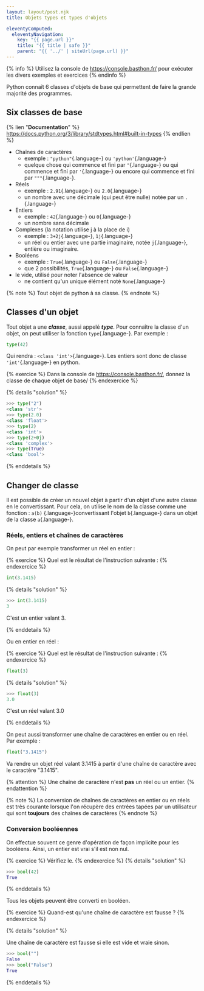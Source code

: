 ```yaml
---
layout: layout/post.njk 
title: Objets types et types d'objets

eleventyComputed:
  eleventyNavigation:
    key: "{{ page.url }}"
    title: "{{ title | safe }}"
    parent: "{{ '../' | siteUrl(page.url) }}"
---
```


{% info %}
Utilisez la console de <https://console.basthon.fr/> pour exécuter les divers exemples et exercices
{% endinfo %}

<!-- début résumé -->

Python connaît 6 classes d'objets de base qui permettent de faire la grande majorité des programmes.

<!-- end résumé -->

## Six classes de base

{% lien "**Documentation**" %}
<https://docs.python.org/3/library/stdtypes.html#built-in-types>
{% endlien %}

* Chaînes de caractères
  * exemple : `"python"`{.language-} ou `'python'`{.language-}
  * quelque chose qui commence et fini par `"`{.language-} ou qui commence et fini par `'`{.language-} ou encore qui commence et fini par `"""`{.language-}.
* Réels
  * exemple : `2.91`{.language-} ou `2.0`{.language-}
  * un nombre avec une décimale (qui peut être nulle) notée par un `.`{.language-}
* Entiers
  * exemple : `42`{.language-} ou `0`{.language-}
  * un nombre sans décimale
* Complexes (la notation utilise j à la place de i)
  * exemple : `3+2j`{.language-}, `1j`{.language-}
  * un réel ou entier avec une partie imaginaire, notée `j`{.language-}, entière ou imaginaire.
* Booléens
  * exemple : `True`{.language-} ou `False`{.language-}
  * que 2 possibilités, `True`{.language-} ou `False`{.language-}
* le vide, utilisé pour noter l'absence de valeur
  * ne contient qu'un unique élément noté `None`{.language-}

{% note %}
Tout objet de python à sa classe.
{% endnote %}

## Classes d'un objet

Tout objet a une ***classe***, aussi appelé ***type***. Pour connaître la classe d'un objet, on peut utiliser la fonction `type`{.language-}. Par exemple :

```python
type(42) 
```

Qui rendra :  `<class 'int'>`{.language-}. Les entiers sont donc de classe `'int'`{.language-} en python.

{% exercice %}
Dans la console de <https://console.basthon.fr/>, donnez la classe de chaque objet de base/
{% endexercice %}

{% details "solution" %}

```python
>>> type("2")
<class 'str'>
>>> type(2.0)
<class 'float'>
>>> type(2)
<class 'int'>
>>> type(2+0j)
<class 'complex'>
>>> type(True)
<class 'bool'>
```

{% enddetails %}

## Changer de classe

Il est possible de créer un nouvel objet à partir d'un objet d'une autre classe en le convertissant. Pour cela, on utilise le nom de la classe comme une fonction : `a(b)` {.language-}convertissant l'objet `b`{.language-} dans un objet de la classe `a`{.language-}.

### Réels, entiers et chaînes de caractères

On peut par exemple transformer un réel en entier :

{% exercice %}
Quel est le résultat de l'instruction suivante :
{% endexercice %}

```python
int(3.1415)
```

{% details "solution" %}

```python
>>> int(3.1415)
3
```

C'est un entier valant 3.

{% enddetails %}

Ou en entier en réel :

{% exercice %}
Quel est le résultat de l'instruction suivante :
{% endexercice %}

```python
float(3)
```

{% details "solution" %}

```python
>>> float(3)
3.0
```

C'est un réel valant 3.0

{% enddetails %}

On peut aussi transformer une chaîne de caractères en entier ou en réel. Par exemple :

```python
float("3.1415")
```

Va rendre un objet réel valant 3.1415 à partir d'une chaîne de caractère avec le caractère "3.1415".

{% attention %}
Une chaîne de caractère n'est **pas** un réel ou un entier.
{% endattention %}

{% note %}
La conversion de chaînes de caractères en entier ou en réels est très courante lorsque l'on récupère des entrées tapées par un utilisateur qui sont **toujours** des chaînes de caractères
{% endnote %}

### Conversion booléennes

On effectue souvent ce genre d'opération de façon implicite pour les booléens. Ainsi, un entier est vrai s'il est non nul.

{% exercice %}
Vérifiez le.
{% endexercice %}
{% details "solution" %}

```python
>>> bool(42)
True
```

{% enddetails %}

Tous les objets peuvent être converti en booléen.

{% exercice %}
Quand-est qu'une chaîne de caractère est fausse ?
{% endexercice %}

{% details "solution" %}

Une chaîne de caractère est fausse si elle est vide et vraie sinon.

```python
>>> bool("")
False
>>> bool("False")
True
```

{% enddetails %}
